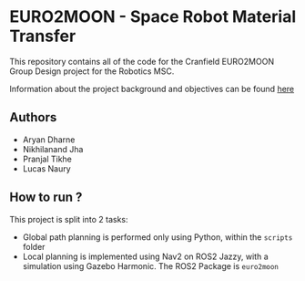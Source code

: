 # EURO2MOON - Space Robot Material Transfer

This repository contains all of the code for the Cranfield EURO2MOON Group Design project for the Robotics MSC.

Information about the project background and objectives can be found [here](./docs/project_background.md)

## Authors

- Aryan Dharne
- Nikhilanand Jha
- Pranjal Tikhe
- Lucas Naury

## How to run ?

This project is split into 2 tasks:
- Global path planning is performed only using Python, within the `scripts` folder
- Local planning is implemented using Nav2 on ROS2 Jazzy, with a simulation using Gazebo Harmonic. The ROS2 Package is `euro2moon`